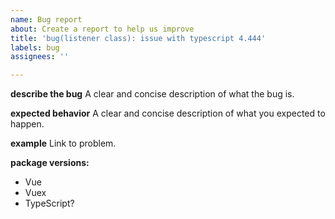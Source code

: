 ```yaml
---
name: Bug report
about: Create a report to help us improve
title: 'bug(listener class): issue with typescript 4.444'
labels: bug
assignees: ''

---
```


**describe the bug**
A clear and concise description of what the bug is.

**expected behavior**
A clear and concise description of what you expected to happen.

**example**
Link to problem.

**package versions:**
- Vue
- Vuex
- TypeScript?
